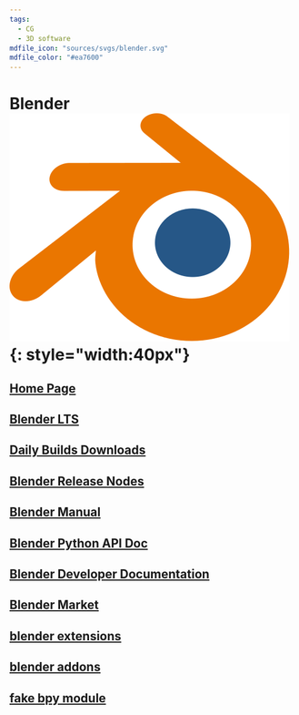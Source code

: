```yaml
---
tags:
  - CG
  - 3D software
mdfile_icon: "sources/svgs/blender.svg"
mdfile_color: "#ea7600"
---
```


#  Blender ![](../sources/svgs/blender.svg){: style="width:40px"}


## [Home Page](https://www.blender.org/)

## [Blender LTS](https://www.blender.org/download/lts/)

## [Daily Builds Downloads](https://builder.blender.org/download/daily/archive/)

## [Blender Release Nodes](https://developer.blender.org/docs/release_notes/4.3/corrective_releases/)

## [Blender Manual](https://docs.blender.org/manual/en/dev/index.html#)

## [Blender Python API Doc](https://docs.blender.org/api/current/index.html#)

## [Blender Developer Documentation](https://developer.blender.org/docs/)

## [Blender Market](https://blendermarket.com)

## [blender extensions](./blender_extensions.md)

## [blender addons](./blender_addons.md)


## [fake bpy module](./fake_bpy_module.md)


<br>



